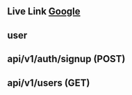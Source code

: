 

##  Live Link <a href="https://www.google.com/" target="_blank">Google</a>

## user
## api/v1/auth/signup (POST)
## api/v1/users (GET)

